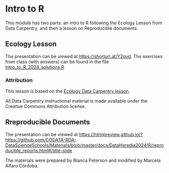 
# Intro to R 

This module has two parts: an intro to R following the Ecology Lesson from Data Carpentry, and then a lesson on Reproducible documents.

## Ecology Lesson

The presentation can be viewed at https://shorturl.at/Y2qvd. The exercises from class (with answers) can be found in the file [Intro_to_R_2024_solutions.R](Intro_to_R_2024_solutions.R)

### Attribution

This lesson is based on the [Ecology Data Carpentry lesson](https://datacarpentry.org/R-ecology-lesson/index.html).

All Data Carpentry instructional material is made available under the Creative Commons Attribution license.


## Rreproducible Documents

The presentation can be viewed at https://htmlpreview.github.io/?https://github.com/CODATA-RDA-DataScienceSchools/Materials/blob/master/docs/DataHeredia2024/R/reproducible_reports.html#/title-slide 

The materials were prepared by Bianca Peterson and modified by Marcela Alfaro Córdoba.
